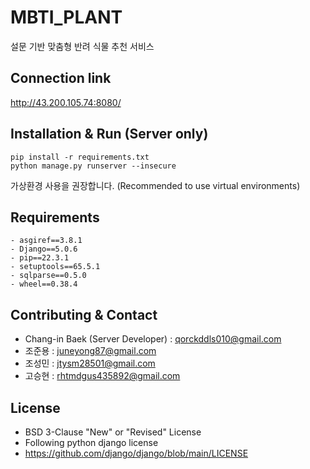 # MBTI_PLANT
설문 기반 맞춤형 반려 식물 추천 서비스

## Connection link
<http://43.200.105.74:8080/>

## Installation & Run (Server only)
```commandline
pip install -r requirements.txt
python manage.py runserver --insecure
```
가상환경 사용을 권장합니다.
(Recommended to use virtual environments)

## Requirements
```
- asgiref==3.8.1
- Django==5.0.6
- pip==22.3.1
- setuptools==65.5.1
- sqlparse==0.5.0
- wheel==0.38.4
```


## Contributing & Contact
- Chang-in Baek (Server Developer) : qorckddls010@gmail.com
- 조준용 : juneyong87@gmail.com
- 조성민 : jtysm28501@gmail.com
- 고승현 : rhtmdgus435892@gmail.com


## License
- BSD 3-Clause "New" or "Revised" License
- Following python django license
- <https://github.com/django/django/blob/main/LICENSE>